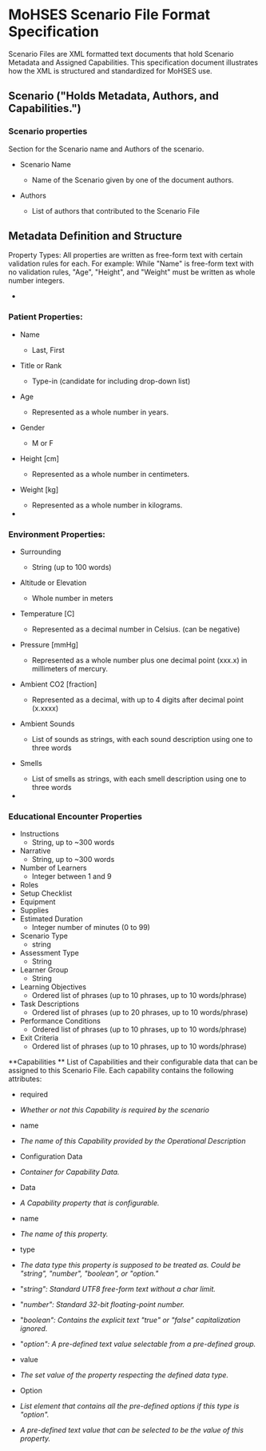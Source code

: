 # MoHSES Scenario File Format Specification

Scenario Files are XML formatted text documents that hold Scenario Metadata and Assigned Capabilities.
 This specification document illustrates how the XML is structured and standardized for MoHSES use.


## Scenario  ("Holds Metadata, Authors, and Capabilities.")

### Scenario properties

Section for the Scenario name and Authors of the scenario.

- Scenario Name

  - Name of the Scenario given by one of the document authors.

- Authors
  - List of authors that contributed to the Scenario File


## **Metadata** Definition and Structure

Property Types:
All properties are written as free-form text with certain validation rules for each.
For example: While "Name" is free-form text with no validation rules, "Age", "Height", and "Weight" must be written as whole number integers.


-
### Patient Properties:

- Name

  - Last, First

- Title or Rank

  - Type-in (candidate for including drop-down list)

- Age

  - Represented as a whole number in years.

- Gender

  - M or F

- Height [cm]

  - Represented as a whole number in centimeters.

- Weight [kg]

  - Represented as a whole number in kilograms.

-
### Environment Properties:

- Surrounding

  - String (up to 100 words)

- Altitude or Elevation

  - Whole number in meters

- Temperature [C]

  - Represented as a decimal number in Celsius. (can be negative)

- Pressure [mmHg]

  - Represented as a whole number plus one decimal point (xxx.x) in millimeters of mercury.

- Ambient CO2 [fraction]

  - Represented as a decimal, with up to 4 digits after decimal point (x.xxxx)

- Ambient Sounds

  - List of sounds as strings, with each sound description using one to three words

- Smells

  - List of smells as strings, with each smell description using one to three words

-
### Educational Encounter Properties

- Instructions
  - String, up to ~300 words
- Narrative
  - String, up to ~300 words
- Number of Learners
  - Integer between 1 and 9
- Roles
- Setup Checklist
- Equipment
- Supplies
- Estimated Duration
  - Integer number of minutes (0 to 99)
- Scenario Type
  - string
- Assessment Type
  - String
- Learner Group
  - String
- Learning Objectives
  - Ordered list of phrases (up to 10 phrases, up to 10 words/phrase)
- Task Descriptions
  - Ordered list of phrases (up to 20 phrases, up to 10 words/phrase)
- Performance Conditions
  - Ordered list of phrases (up to 10 phrases, up to 10 words/phrase)
- Exit Criteria
  - Ordered list of phrases (up to 10 phrases, up to 10 words/phrase)

**Capabilities **
List of Capabilities and their configurable data that can be assigned to this Scenario File.
 Each capability contains the following attributes:

- required

- _Whether or not this Capability is required by the scenario_

- name

- _The name of this Capability provided by the Operational Description_

- Configuration Data

- _Container for Capability Data._

- Data

- _A Capability property that is configurable._
- name

- _The name of this property._

- type

- _The data type this property is supposed to be treated as. Could be "string", "number", "boolean", or "option."_

- "_string": Standard UTF8 free-form text without a char limit._
- "_number": Standard 32-bit floating-point number._
- "_boolean": Contains the explicit text "true" or "false" capitalization ignored._
- "_option": A pre-defined text value selectable from a pre-defined group._

- value

- _The set value of the property respecting the defined data type._

- Option

- _List element that contains all the pre-defined options if this type is "option"._
- _A pre-defined text value that can be selected to be the value of this property._
